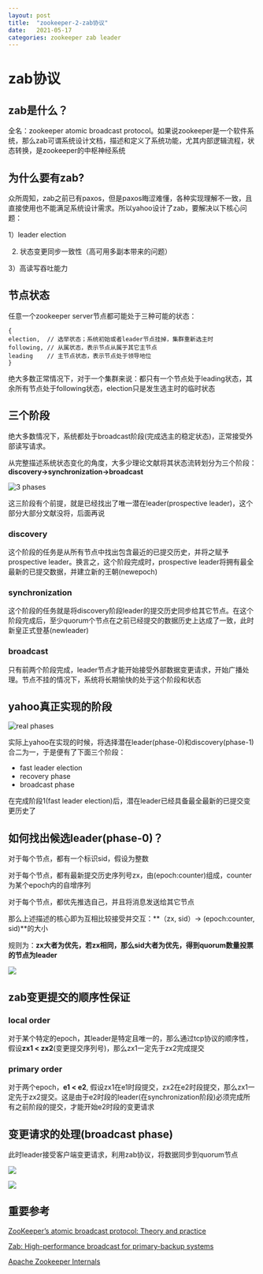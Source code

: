 ```yaml
---
layout: post
title:  "zookeeper-2-zab协议"
date:   2021-05-17
categories: zookeeper zab leader
---
```

# zab协议

## zab是什么？

全名：zookeeper atomic broadcast protocol。如果说zookeeper是一个软件系统，那么zab可谓系统设计文档，描述和定义了系统功能，尤其内部逻辑流程，状态转换，是zookeeper的中枢神经系统

## 为什么要有zab?

众所周知，zab之前已有paxos，但是paxos晦涩难懂，各种实现理解不一致，且直接使用也不能满足系统设计需求。所以yahoo设计了zab，要解决以下核心问题：

1）leader election

2)   状态变更同步一致性（高可用多副本带来的问题）

3）高读写吞吐能力

## 节点状态

任意一个zookeeper server节点都可能处于三种可能的状态：

```
{
election,  // 选举状态；系统初始或者leader节点挂掉，集群重新选主时
following, // 从属状态，表示节点从属于其它主节点
leading    // 主节点状态，表示节点处于领导地位
}
```

绝大多数正常情况下，对于一个集群来说：都只有一个节点处于leading状态，其余所有节点处于following状态，election只是发生选主时的临时状态

## 三个阶段

绝大多数情况下，系统都处于broadcast阶段(完成选主的稳定状态)，正常接受外部读写请求。

从完整描述系统状态变化的角度，大多少理论文献将其状态流转划分为三个阶段：**discovery->synchronization->broadcast**

![3 phases](https://user-images.githubusercontent.com/2216435/118471675-96262300-b73a-11eb-8dfc-51e7bb8fbd17.png)

这三阶段有个前提，就是已经找出了唯一潜在leader(prospective leader)，这个部分大部分文献没将，后面再说

### discovery

这个阶段的任务是从所有节点中找出包含最近的已提交历史，并将之赋予prospective leader。换言之，这个阶段完成时，prospective leader将拥有最全最新的已提交数据，并建立新的王朝(newepoch)

### synchronization

这个阶段的任务就是将discovery阶段leader的提交历史同步给其它节点。在这个阶段完成后，至少quorum个节点在之前已经提交的数据历史上达成了一致，此时新皇正式登基(newleader)

### broadcast

只有前两个阶段完成，leader节点才能开始接受外部数据变更请求，开始广播处理。节点不挂的情况下，系统将长期愉快的处于这个阶段和状态

## yahoo真正实现的阶段

![real phases](https://user-images.githubusercontent.com/2216435/118475863-6299c780-b73f-11eb-8b32-f8a2ca9816c4.png)

实际上yahoo在实现的时候，将选择潜在leader(phase-0)和discovery(phase-1)合二为一，于是便有了下面三个阶段：

- fast leader election
- recovery phase
- broadcast phase 

在完成阶段1(fast leader election)后，潜在leader已经具备最全最新的已提交变更历史了

## 如何找出候选leader(phase-0)？

对于每个节点，都有一个标识sid，假设为整数

对于每个节点，都有最新提交历史序列号zx，由(epoch:counter)组成，counter为某个epoch内的自增序列

对于每个节点，都优先推选自己，并且将消息发送给其它节点

那么上述描述的核心即为互相比较接受并交互：**（zx, sid）->  (epoch:counter, sid)**的大小

规则为：**zx大者为优先，若zx相同，那么sid大者为优先，得到quorum数量投票的节点为leader**

![](https://user-images.githubusercontent.com/2216435/118481800-75fc6100-b746-11eb-96a4-4038d56390e9.png)

## zab变更提交的顺序性保证

### local order

对于某个特定的epoch，其leader是特定且唯一的，那么通过tcp协议的顺序性，假设**zx1 < zx2**(变更提交序列号)，那么zx1一定先于zx2完成提交

### primary order

对于两个epoch，**e1 < e2**, 假设zx1在e1时段提交，zx2在e2时段提交，那么zx1一定先于zx2提交。这是由于e2时段的leader(在synchronization阶段)必须完成所有之前阶段的提交，才能开始e2时段的变更请求

## 变更请求的处理(broadcast phase)

此时leader接受客户端变更请求，利用zab协议，将数据同步到quorum节点

![](https://user-images.githubusercontent.com/2216435/118478213-303d9980-b742-11eb-8efc-18c14cda4d4c.png)



![](https://user-images.githubusercontent.com/2216435/118478322-4fd4c200-b742-11eb-84a9-3eb806384d70.png)

## 重要参考

[ZooKeeper’s atomic broadcast protocol: Theory and practice](http://www.tcs.hut.fi/Studies/T-79.5001/reports/2012-deSouzaMedeiros.pdf)

[Zab: High-performance broadcast for primary-backup systems](https://marcoserafini.github.io/papers/zab.pdf)

[Apache Zookeeper Internals](https://ssudan16.medium.com/apache-zookeeper-internals-7b063f9d74ac)

